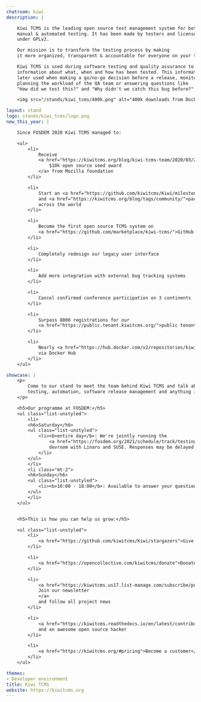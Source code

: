 ```yaml
---
chatroom: kiwi
description: |

    Kiwi TCMS is the leading open source test management system for both
    manual & automated testing. It has been made by testers and licensed
    under GPLv2.

    Our mission is to transform the testing process by making
    it more organized, transparent & accountable for everyone on your team.

    Kiwi TCMS is used during software testing and quality assurance to collect
    information about what, when and how has been tested. This information is
    later used when making a go/no-go decision before a release, monitoring and
    planning the workload of the QA team or answering questions like
    "How did we test this?" and "Why didn't we catch this bug before?"!

    <img src="/stands/kiwi_tcms/400k.png" alt="400k downloads from Docker Hub">

layout: stand
logo: stands/kiwi_tcms/logo.png
new_this_year: |

    Since FOSDEM 2020 Kiwi TCMS managed to:

    <ul>
        <li>
            Receive
            <a href="https://kiwitcms.org/blog/kiwi-tcms-team/2020/03/27/kiwi-tcms-is-open-source-seed-award-winner/">
                $10k open source seed award
            </a> from Mozilla foundation
        </li>

        <li>
            Start an <a href="https://github.com/kiwitcms/Kiwi/milestone/4">open source bounty program</a>
            and <a href="https://kiwitcms.org/blog/tags/community/">partner with several organizations</a>
            across the world
        </li>

        <li>
            Become the first open source TCMS system on
            <a href="https://github.com/marketplace/kiwi-tcms/">GitHub Marketplace</a>
        </li>

        <li>
            Completely redesign our legacy user interface
        </li>

        <li>
            Add more integration with external bug tracking systems
        </li>

        <li>
            Cancel confirmed conference participation on 3 continents :-(
        </li>

        <li>
            Surpass 8000 registrations for our
            <a href="https://public.tenant.kiwitcms.org/">public tenant installation</a>
        </li>

        <li>
            Nearly <a href="https://hub.docker.com/v2/repositories/kiwitcms/kiwi/">400k downloads</a>
            via Docker Hub
        </li>
    </ul>

showcase: |
    <p>
        Come to our stand to meet the team behind Kiwi TCMS and talk about
        testing, automation, software release management and anything in between!
    </p>

    <h5>Our programme at FOSDEM:</h5>
    <ul class="list-unstyled">
        <li>
        <h6>Saturday</h6>
        <ul class="list-unstyled">
            <li><b>entire day</b>: We're jointly running the
                <a href="https://fosdem.org/2021/schedule/track/testing_and_automation/">Testing and Automation</a>
                devroom with Linaro and SUSE. Responses may be delayed but we will reply!
            </li>
        </ul>
        </li>
        <li class="mt-2">
        <h6>Sunday</h6>
        <ul class="list-unstyled">
            <li><b>10:00 - 18:00</b>: Available to answer your questions (chat & video)</li>
        </ul>
        </li>
    </ul>


    <h5>This is how you can help us grow:</h5>

    <ul class="list-unstyled">
        <li>
            <a href="https://github.com/kiwitcms/Kiwi/stargazers">Give ⭐ on GitHub</a>
        </li>

        <li>
            <a href="https://opencollective.com/kiwitcms/donate">Donate via Open Collective</a> as low as 1 EUR
        </li>

        <li>
            <a href="https://kiwitcms.us17.list-manage.com/subscribe/post?u=9b57a21155a3b7c655ae8f922&id=c970a37581">
            Join our newsletter
            </a>
            and follow all project news
        </li>

        <li>
            <a href="https://kiwitcms.readthedocs.io/en/latest/contribution.html">Become a contributor</a>
            and an awesome open source hacker
        </li>

        <li>
            <a href="https://kiwitcms.org/#pricing">Become a customer</a> and we'll share our profits with the community
        </li>
    </ul>

themes:
- Developer environment
title: Kiwi TCMS
website: https://kiwitcms.org
---
```

